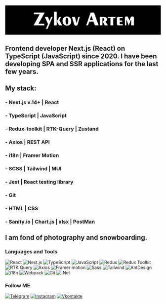 [![Header](https://github.com/SkaterPunisher/SkaterPunisher/blob/main/assets/logo.png)](https://www.instagram.com/art_zykov/)

## Frontend developer Next.js (React) on TypeScript (JavaScript) since 2020. I have been developing SPA and SSR applications for the last few years.
## My stack: 
### - Next.js v.14+ | React 
### - TypeScript | JavaScript 
### - Redux-toolkit | RTK-Query | Zustand
### - Axios | REST API 
### - i18n | Framer Motion
### - SCSS | Tailwind | MUI 
### - Jest | React testing library
### - Git 
### - HTML | CSS
### - Sanity.io | Сhart.js | xlsx | PostMan

##  I am fond of photography and snowboarding.

### Languages and Tools
![React](https://img.shields.io/badge/<React>-000000?style=for-the-badge&logo=react)
![Next.js](https://img.shields.io/badge/<Next.js>-000000?style=for-the-badge&logo=next)
![TypeScript](https://img.shields.io/badge/<TypeScript>-000000?style=for-the-badge&logo=TypeScript)
![JavaScript](https://img.shields.io/badge/<JavaScript>-000000?style=for-the-badge&logo=JavaScript)
![Redux](https://img.shields.io/badge/<Redux>-000000?style=for-the-badge&logo=Redux)
![Redux Toolkit](https://img.shields.io/badge/<Redux_Toolkit>-000000?style=for-the-badge&logo=ReduxToolkit)
![RTK Query](https://img.shields.io/badge/<RTK_Query>-000000?style=for-the-badge&logo=RTK_Query)
![Axios](https://img.shields.io/badge/<Axios>-000000?style=for-the-badge&logo=Axios)
![Framer motion](https://img.shields.io/badge/<Framer_motion>-000000?style=for-the-badge&logo=Framermotion)
![Sass](https://img.shields.io/badge/<Sass>-000000?style=for-the-badge&logo=Sass)
![Tailwind](https://img.shields.io/badge/<Tailwind>-000000?style=for-the-badge&logo=Tailwind)
![AntDesign](https://img.shields.io/badge/<AntDesign>-000000?style=for-the-badge&logo=AntDesign)
![i18n](https://img.shields.io/badge/<i18n>-000000?style=for-the-badge&logo=i18n)
![Webpack](https://img.shields.io/badge/<Webpack>-000000?style=for-the-badge&logo=Webpack)
![Git](https://img.shields.io/badge/<Git>-000000?style=for-the-badge&logo=Git)
![.Net](https://img.shields.io/badge/<Framework>-000000?style=for-the-badge&logo=.net)

### Follow ME
[![Telegram](https://img.shields.io/badge/<Telegram>-000000?style=for-the-badge&logo=Telegram)](https://tlgg.ru/skaterpunisher)
[![Instagram](https://img.shields.io/badge/<Instagram>-000000?style=for-the-badge&logo=Instagram)](https://www.instagram.com/art_zykov/)
[![Vkontakte](https://img.shields.io/badge/<Vkontakte>-000000?style=for-the-badge&logo=Vk&)](https://vk.com/art_zykov)

